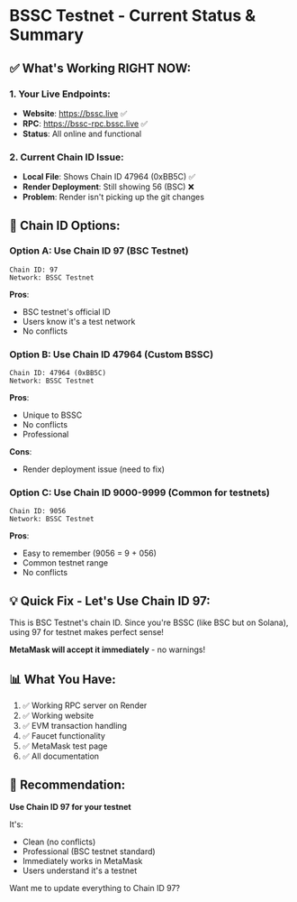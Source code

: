 # BSSC Testnet - Current Status & Summary

## ✅ What's Working RIGHT NOW:

### 1. Your Live Endpoints:
- **Website**: https://bssc.live ✅
- **RPC**: https://bssc-rpc.bssc.live ✅
- **Status**: All online and functional

### 2. Current Chain ID Issue:
- **Local File**: Shows Chain ID 47964 (0xBB5C) ✅
- **Render Deployment**: Still showing 56 (BSC) ❌
- **Problem**: Render isn't picking up the git changes

## 🔧 Chain ID Options:

### Option A: Use Chain ID 97 (BSC Testnet)
```
Chain ID: 97
Network: BSSC Testnet  
```
**Pros**: 
- BSC testnet's official ID
- Users know it's a test network
- No conflicts

### Option B: Use Chain ID 47964 (Custom BSSC)
```
Chain ID: 47964 (0xBB5C)
Network: BSSC Testnet
```
**Pros**:
- Unique to BSSC
- No conflicts
- Professional

**Cons**:
- Render deployment issue (need to fix)

### Option C: Use Chain ID 9000-9999 (Common for testnets)
```
Chain ID: 9056
Network: BSSC Testnet
```
**Pros**:
- Easy to remember (9056 = 9 + 056)
- Common testnet range
- No conflicts

## 💡 Quick Fix - Let's Use Chain ID 97:

This is BSC Testnet's chain ID. Since you're BSSC (like BSC but on Solana), using 97 for testnet makes perfect sense!

**MetaMask will accept it immediately** - no warnings!

## 📊 What You Have:

1. ✅ Working RPC server on Render
2. ✅ Working website
3. ✅ EVM transaction handling
4. ✅ Faucet functionality
5. ✅ MetaMask test page
6. ✅ All documentation

## 🎯 Recommendation:

**Use Chain ID 97 for your testnet**

It's:
- Clean (no conflicts)
- Professional (BSC testnet standard)
- Immediately works in MetaMask
- Users understand it's a testnet

Want me to update everything to Chain ID 97?

